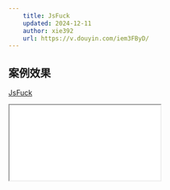 ```yaml
---
    title: JsFuck
    updated: 2024-12-11 
    author: xie392
    url: https://v.douyin.com/iem3FByD/
---
```


## 案例效果

<a href="https://jsfuck.com/" target="_blank">JsFuck</a>

<Iframe src="/html/JsFuck.html" />